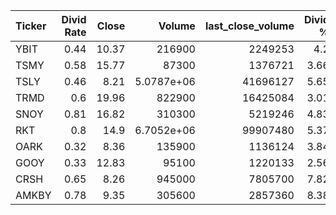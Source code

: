 | Ticker   |   Divid Rate |   Close |          Volume |   last_close_volume |   Divid % | 5_Days_pos   | above_SMA_50   |
|:---------|-------------:|--------:|----------------:|--------------------:|----------:|:-------------|:---------------|
| YBIT     |         0.44 |   10.37 | 216900          |             2249253 |      4.2  | True         | False          |
| TSMY     |         0.58 |   15.77 |  87300          |             1376721 |      3.66 | True         | False          |
| TSLY     |         0.46 |    8.21 |      5.0787e+06 |            41696127 |      5.65 | False        | False          |
| TRMD     |         0.6  |   19.96 | 822900          |            16425084 |      3.01 | True         | True           |
| SNOY     |         0.81 |   16.82 | 310300          |             5219246 |      4.83 | True         | False          |
| RKT      |         0.8  |   14.9  |      6.7052e+06 |            99907480 |      5.37 | True         | True           |
| OARK     |         0.32 |    8.36 | 135900          |             1136124 |      3.84 | True         | False          |
| GOOY     |         0.33 |   12.83 |  95100          |             1220133 |      2.56 | True         | False          |
| CRSH     |         0.65 |    8.26 | 945000          |             7805700 |      7.82 | True         | True           |
| AMKBY    |         0.78 |    9.35 | 305600          |             2857360 |      8.38 | True         | True           |